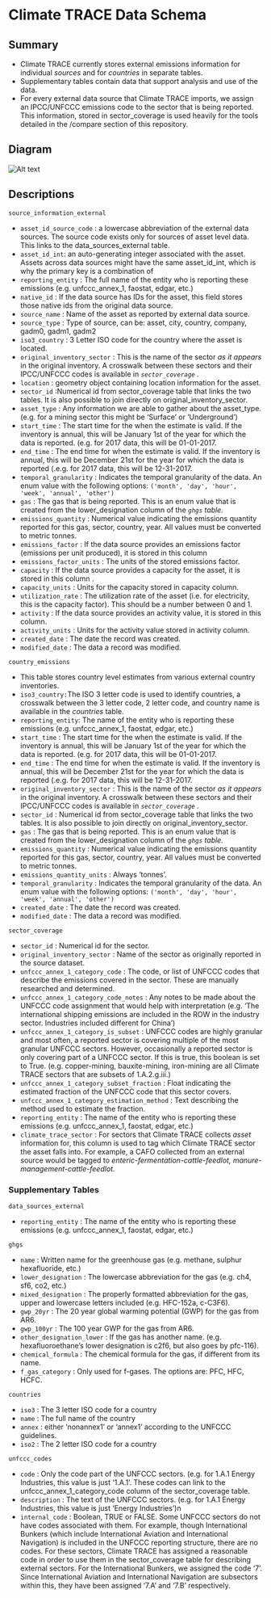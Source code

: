 # Climate TRACE Data Schema 

## Summary 
- Climate TRACE currently stores external emissions information for individual *sources* and for *countries* in separate tables.
- Supplementary tables contain data that support analysis and use of the data.
- For every external data source that Climate TRACE imports, we assign an IPCC/UNFCCC emissions code to the sector that is being reported. This information, stored in sector_coverage is used heavily for the tools detailed in the /compare section of this repository.


## Diagram 
![Alt text](climate_trace_data_schema.png)

## Descriptions 
`source_information_external` 

- `asset_id_source_code` : a lowercase abbreviation of the external data sources. The source code exists only for sources of asset level data. This links to the data_sources_external table.
- `asset_id_int`: an auto-generating integer associated with the asset. Assets across data sources might have the same asset_id_int, which is why the primary key is a combination of
- `reporting_entity` : The full name of the entity who is reporting these emissions (e.g. unfccc_annex_1, faostat, edgar, etc.)
- `native_id` : If the data source has IDs for the asset, this field stores those native ids from the original data source.
- `source_name` : Name of the asset as reported by external data source.
- `source_type` : Type of source, can be: asset, city, country, company, gadm0, gadm1, gadm2
- `iso3_country` : 3 Letter ISO code for the country where the asset is located.
- `original_inventory_sector` : This is the name of the sector *as it appears* in the original inventory. A crosswalk between these sectors and their IPCC/UNFCCC codes is available in *`sector_coverage` .*
- `location` : geometry object containing location information for the asset.
- `sector_id` :Numerical id from sector_coverage table that links the two tables. It is also possible to join directly on original_inventory_sector.
- `asset_type` : Any information we are able to gather about the asset_type. (e.g. for a mining sector this might be ‘Surface’ or ‘Underground’)
- `start_time` : The start time for the when the estimate is valid. If the inventory is annual, this will be January 1st of the year for which the data is reported. (e.g. for 2017 data, this will be 01-01-2017.
- `end_time` : The end time for when the estimate is valid. If the inventory is annual, this will be December 21st for the year for which the data is reported (.e.g. for 2017 data, this will be 12-31-2017.
- `temporal_granularity` : Indicates the temporal granularity of the data. An enum value with the following options: `('month', 'day', 'hour', 'week', 'annual', 'other')`
- `gas` : The gas that is being reported. This is an enum value that is created from the lower_designation column of the *`ghgs` table.*
- `emissions_quantity` : Numerical value indicating the emissions quantity reported for this gas, sector, country, year. All values must be converted to metric tonnes.
- `emissions_factor` : If the data source provides an emissions factor (emissions per unit produced), it is stored in this column
- `emissions_factor_units` : The units of the stored emissions factor.
- `capacity` : If the data source provides a capacity for the asset, it is stored in this column .
- `capacity_units` : Units for the capacity stored in capacity column.
- `utilization_rate` : The utilization rate of the asset (i.e. for electricity, this is the capacity factor). This should be a number between 0 and 1.
- `activity` : If the data source provides an activity value, it is stored in this column.
- `activity_units` : Units for the activity value stored in activity column.
- `created_date` : The date the record was created.
- `modified_date` : The data a record was modified.

`country_emissions`

- This table stores country level estimates from various external country inventories.
- `iso3_country:`The ISO 3 letter code is used to identify countries, a crosswalk between the 3 letter code, 2 letter code, and country name is available in the *countries* table.
- `reporting_entity`: The name of the entity who is reporting these emissions (e.g. unfccc_annex_1, faostat, edgar, etc.)
- `start_time` : The start time for the when the estimate is valid. If the inventory is annual, this will be January 1st of the year for which the data is reported. (e.g. for 2017 data, this will be 01-01-2017.
- `end_time` : The end time for when the estimate is valid. If the inventory is annual, this will be December 21st for the year for which the data is reported (.e.g. for 2017 data, this will be 12-31-2017.
- `original_inventory_sector` : This is the name of the sector *as it appears* in the original inventory. A crosswalk between these sectors and their IPCC/UNFCCC codes is available in *`sector_coverage` .*
- `sector_id` : Numerical id from sector_coverage table that links the two tables. It is also possible to join directly on original_inventory_sector.
- `gas` : The gas that is being reported. This is an enum value that is created from the lower_designation column of the *`ghgs` table.*
- `emissions_quantity` : Numerical value indicating the emissions quantity reported for this gas, sector, country, year. All values must be converted to metric tonnes.
- `emissions_quantity_units` : Always ‘tonnes’.
- `temporal_granularity` : Indicates the temporal granularity of the data. An enum value with the following options: `('month', 'day', 'hour', 'week', 'annual', 'other')`
- `created_date` : The date the record was created.
- `modified_date` : The data a record was modified.

`sector_coverage` 

- `sector_id` : Numerical id for the sector.
- `original_inventory_sector` : Name of the sector as originally reported in the source dataset.
- `unfccc_annex_1_category_code` : The code, or list of UNFCCC codes that describe the emissions covered in the sector. These are manually researched and determined.
- `unfccc_annex_1_category_code_notes` : Any notes to be made about the UNFCCC code assignment that would help with interpretation (e.g. ‘The international shipping emissions are included in the ROW in the industry sector. Industries included different for China’)
- `unfccc_annex_1_category_is_subset` : UNFCCC codes are highly granular and most often, a reported sector is covering multiple of the most granular UNFCCC sectors. However, occasionally a reported sector is only covering part of a UNFCCC sector. If this is true, this boolean is set to True. (e.g. copper-mining, bauxite-mining, iron-mining are all Climate TRACE sectors that are subsets of 1.A.2.g.iii.)
- `unfccc_annex_1_category_subset_fraction` : Float indicating the estimated fraction of the UNFCCC code that this sector covers.
- `unfccc_annex_1_category_estimation_method` : Text describing the method used to estimate the fraction.
- `reporting_entity` : The name of the entity who is reporting these emissions (e.g. unfccc_annex_1, faostat, edgar, etc.)
- `climate_trace_sector` : For sectors that Climate TRACE collects *asset* information for, this column is used to tag which Climate TRACE sector the asset falls into. For example, a CAFO collected from an external source would be tagged to *enteric-fermentation-cattle-feedlot, manure-management-cattle-feedlot.*

### Supplementary Tables

`data_sources_external` 

- `reporting_entity` : The name of the entity who is reporting these emissions (e.g. unfccc_annex_1, faostat, edgar, etc.)

`ghgs` 

- `name` : Written name for the greenhouse gas (e.g. methane, sulphur hexafluoride, etc.)
- `lower_designation` : The lowercase abbreviation for the gas (e.g. ch4, sf6, co2, etc.)
- `mixed_designation` : The properly formatted abbreviation for the gas, upper and lowercase letters included (e.g. HFC-152a, c-C3F6).
- `gwp_20yr` : The 20 year global warming potential (GWP) for the gas from AR6.
- `gwp_100yr` : The 100 year GWP for the gas from AR6.
- `other_designation_lower` : If the gas has another name. (e.g. hexafluoroethane’s lower designation is c2f6, but also goes by pfc-116).
- `chemical_formula` : The chemical formula for the gas, if different from its name.
- `f_gas_category` : Only used for f-gases. The options are: PFC, HFC, HCFC.

`countries` 

- `iso3` : The 3 letter ISO code for a country
- `name` : The full name of the country
- `annex` : either ‘nonannex1’ or ‘annex1’ according to the UNFCCC guidelines.
- `iso2` : The 2 letter ISO code for a country

`unfccc_codes` 

- `code` : Only the code part of the UNFCCC sectors. (e.g. for 1.A.1 Energy Industries, this value is just ‘1.A.1’. These codes can link to the unfccc_annex_1_category_code column of the sector_coverage table.
- `description` : The text of the UNFCCC sectors. (e.g. for 1.A.1 Energy Industries, this value is just ‘Energy Industries’)n
- `internal_code` : Boolean, TRUE or FALSE. Some UNFCCC sectors do not have codes associated with them. For example, though International Bunkers (which include International Aviation and International Navigation) is included in the UNFCCC reporting structure, there are no codes. For these sectors, Climate TRACE has assigned a reasonable code in order to use them in the sector_coverage table for describing external sectors. For the International Bunkers, we assigned the code ‘7’. Since International Aviation and International Navigation are subsectors within this, they have been assigned ‘7.A’ and ‘7.B’ respectively.
